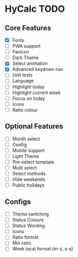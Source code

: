 # HyCalc TODO

## Core Features

 - [x] Fonts
 - [ ] PWA support
 - [ ] Favicon
 - [ ] Dark Theme
 - [x] Select animation
 - [x] Advanced keydown nav
 - [ ] Unit tests
 - [ ] Language
 - [ ] Highlight today
 - [ ] Highlight current week
 - [ ] Focus on today
 - [ ] Icons
 - [ ] Ratio colour
 
## Optional Features

 - [ ] Month select
 - [ ] Config
 - [ ] Mobile support
 - [ ] Light Theme
 - [ ] Pre-select template
 - [ ] Multi select
 - [ ] Select methods
 - [ ] Hide weekends
 - [ ] Public holidays

## Configs

  - [ ] Theme switching
  - [ ] Status Colours
  - [ ] Status Wording
  - [ ] Icons
  - [ ] Ratio format
  - [ ] Min ratio
  - [ ] Week local format (m-s, s-s)
